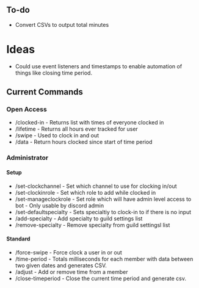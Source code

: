 
## To-do
- Convert CSVs to output total minutes

# Ideas
- Could use event listeners and timestamps to enable automation of things like closing time period.

## Current Commands
### Open Access
- /clocked-in - Returns list with times of everyone clocked in
- /lifetime - Returns all hours ever tracked for user
- /swipe - Used to clock in and out
- /data - Return hours clocked since start of time period

### Administrator
#### Setup
- /set-clockchannel - Set which channel to use for clocking in/out
- /set-clockinrole - Set which role to add while clocked in
- /set-manageclockrole - Set role which will have admin level access to bot - Only usable by discord admin
- /set-defaultspecialty - Sets specialtiy to clock-in to if there is no input
- /add-specialty - Add specialty to guild settings list
- /remove-specialty - Remove specialty from guild settingsl list
#### Standard
- /force-swipe - Force clock a user in or out
- /time-period - Totals milliseconds for each member with data between two given dates and generates CSV.
- /adjust - Add or remove time from a member
- /close-timeperiod - Close the current time period and generate csv.